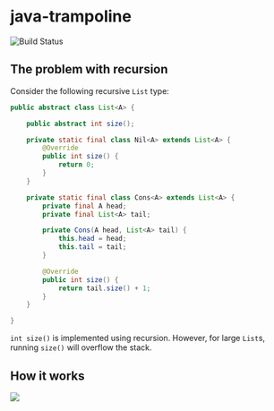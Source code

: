 # java-trampoline

![Build Status](https://travis-ci.com/mrbackend/java-trampoline.svg?token=ZXZHjq4KzqdbQ2QPWysp&branch=master)

## The problem with recursion

Consider the following recursive `List` type:
```java
public abstract class List<A> {

    public abstract int size();

    private static final class Nil<A> extends List<A> {
        @Override
        public int size() {
            return 0;
        }
    }

    private static final class Cons<A> extends List<A> {
        private final A head;
        private final List<A> tail;

        private Cons(A head, List<A> tail) {
            this.head = head;
            this.tail = tail;
        }

        @Override
        public int size() {
            return tail.size() + 1;
        }
    }

}
```

`int size()` is implemented using recursion. However, for large `List`s, running `size()` will overflow the stack.

## How it works

<img src=https://rawgit.com/mrbackend/java-trampoline/master/svg/resume-flatmap-flatmap.svg>